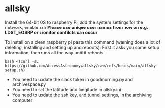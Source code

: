 # allsky

Install the 64-bit OS to raspberry Pi, add the system settings for the network, enable ssh
**Please use unique user names from now on e.g. LDST_EOSRP or cronitor confilcts can occur**

To install on a clean raspberry pi paste this command (warning does a lot of deleting, installing and setting up and reboots):
First it asks you some setup information, then runs all the way until it reboots.
```
bash <(curl -sL https://github.com/AccessAstronomy/allsky/raw/refs/heads/main/allsky-setup.sh)
```

* You need to update the slack token in goodmorning.py and archivespace.py
* You need to set the latitude and longitude in allsky.ini
* You need to update the ssh key, and tunnel settings, in the archiving computer
